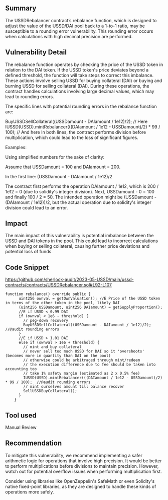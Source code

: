 ## Summary
The USSDRebalancer contract’s rebalance function, which is designed to adjust the value of the USSD/DAI pool back to a 1-to-1 ratio, may be susceptible to a rounding error vulnerability. This rounding error occurs when calculations with high decimal precision are performed.

## Vulnerability Detail
The rebalance function operates by checking the price of the USSD token in relation to the DAI token. If the USSD token's price deviates beyond a defined threshold, the function will take steps to correct this imbalance. These actions involve selling USSD for buying collateral (DAI) or buying and burning USSD for selling collateral (DAI). During these operations, the contract handles calculations involving large decimal values, which may lead to rounding errors.

The specific lines with potential rounding errors in the rebalance function are:

BuyUSSDSellCollateral((USSDamount - DAIamount / 1e12)/2); // Here
IUSSD(USSD).mintRebalancer(((DAIamount / 1e12 - USSDamount)/2) * 99 / 100);  // And here
In both lines, the contract performs division before multiplication, which could lead to the loss of significant figures.

Examples:

Using simplified numbers for the sake of clarity:

Assume that USSDamount = 100 and DAIamount = 200.

In the first line: (USSDamount - DAIamount / 1e12)/2

The contract first performs the operation DAIamount / 1e12, which is 200 / 1e12 = 0 (due to solidity's integer division).
Next, USSDamount - 0 = 100 and finally 100 / 2 = 50.
The intended operation might be (USSDamount - (DAIamount / 1e12))/2, but the actual operation due to solidity's integer division could lead to an error.

## Impact
The main impact of this vulnerability is potential imbalance between the USSD and DAI tokens in the pool. This could lead to incorrect calculations when buying or selling collateral, causing further price deviations and potential loss of funds.

## Code Snippet
https://github.com/sherlock-audit/2023-05-USSD/main/ussd-contracts/contracts/USSDRebalancer.sol#L92-L107
```solidity
function rebalance() override public {
      uint256 ownval = getOwnValuation(); //E Price of the USSD token in terms of the other token in the pool, likely DAI
      (uint256 USSDamount, uint256 DAIamount) = getSupplyProportion();
      //E if USSD < 0.99 DAI 
      if (ownval < 1e6 - threshold) {
        // peg-down recovery
        BuyUSSDSellCollateral((USSDamount - DAIamount / 1e12)/2); //@audit rounding errors
      } 
      //E if USSD > 1.01 DAI 
      else if (ownval > 1e6 + threshold) {
        // mint and buy collateral
        // never sell too much USSD for DAI so it 'overshoots' (becomes more in quantity than DAI on the pool)
        // otherwise could be arbitraged through mint/redeem
        // the execution difference due to fee should be taken into accounting too
        // take 1% safety margin (estimated as 2 x 0.5% fee)
        IUSSD(USSD).mintRebalancer(((DAIamount / 1e12 - USSDamount)/2) * 99 / 100);  //@audit rounding errors
        // mint ourselves amount till balance recover
        SellUSSDBuyCollateral();
      }
    }
```
## Tool used
Manual Review

## Recommendation
To mitigate this vulnerability, we recommend implementing a safer arithmetic logic for operations that involve high precision. It would be better to perform multiplications before divisions to maintain precision. However, watch out for potential overflow issues when performing multiplication first.

Consider using libraries like OpenZeppelin's SafeMath or even Solidity's native fixed-point libraries, as they are designed to handle these kinds of operations more safely.